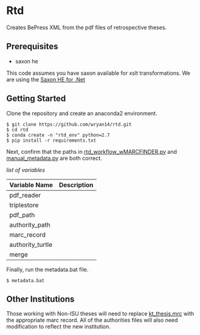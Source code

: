 Rtd
====

Creates BePress XML from the pdf files of retrospective theses.

Prerequisites
--------------


* saxon he


This code assumes you have saxon available for xslt transformations. We
are using the [Saxon HE for .Net](http://saxon.sourceforge.net/)

Getting Started
----------------

Clone the repository and create an anaconda2 environment.

``` {.sourceCode .console}
$ git clone https://github.com/wryan14/rtd.git
$ cd rtd
$ conda create -n "rtd_env" python=2.7
$ pip install -r requirements.txt
```

Next, confirm that the paths in [rtd_workflow_wMARCFINDER.py](code_base/rtd_workflow_wMARCFINDER.py) and
[manual_metadata.py](manual_metadata.py) are both correct.

*list of variables*

| Variable Name    | Description                             |
|------------------|-----------------------------------------|
| pdf_reader       | | Path to Adobe or similar reader       |
| triplestore      | | Creates directory for rdf triplestore |
| pdf_path         | | Path to retrospective theses          |
| authority_path   | | Path to authority files               |
| marc_record      | | Path to marc record                   |
| authority_turtle | | Related to authority_path             |
| merge            | | Path to the merge.xsl file            |


Finally, run the metadata.bat file.

``` {.sourceCode .console}
$ metadata.bat
```

Other Institutions
-------------------

Those working with Non-ISU theses will need to replace [kt_thesis.mrc](MachineReadable/kt_thesis.mrc) with the appropriate marc record. All
of the authorities files will also need modification to reflect the new
institution.
